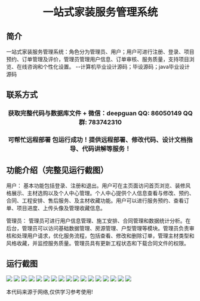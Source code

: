 <p><h1 align="center">一站式家装服务管理系统</h1></p>

## 简介
一站式家装服务管理系统：角色分为管理员、用户；用户可进行注册、登录、项目预约、订单管理及评价，管理员管理用户信息、订单审核、服务质量，支持项目浏览、在线咨询和个性化设置。    --计算机毕业设计源码；毕设源码；java毕业设计源码


## 联系方式
<p><h3 align="center">获取完整代码与数据库文件 + 微信：deepguan QQ: 86050149 QQ群: 783742310</h3></p>
<p><h3 align="center">可帮忙远程部署 包运行成功！提供远程部署、修改代码、设计文档指导、代码讲解等服务！</h3></p>

## 功能介绍（完整见运行截图）
用户： 基本功能包括登录、注册和退出。用户可在主页面访问首页浏览、装修风格展示、主材选购以及个人中心管理。个人中心提供个人信息查看与修改、预约、合同、工程安排、售后服务、及主材收藏功能。用户可以进行服务预约、查看订单、项目进度、上传头像及管理收藏信息。

管理员： 管理员可进行用户信息管理、施工安排、合同管理和数据统计分析。在后台，管理员可以访问基础数据管理、房源管理、户型管理等模块。管理员负责审核和处理用户请求，优化服务流程，包括查看、修改和删除订单，管理主材类型和风格收藏，并监控服务质量。管理员具有更新工程状态和下载合同文件的权限。


## 运行截图
![](img/001.jpg)
![](img/002.jpg)
![](img/003.jpg)
![](img/004.jpg)
![](img/005.jpg)
![](img/006.jpg)
![](img/007.jpg)
![](img/008.jpg)
![](img/009.jpg)
![](img/010.jpg)
![](img/011.jpg)
![](img/012.jpg)
![](img/013.jpg)
![](img/014.jpg)
![](img/015.jpg)
![](img/016.jpg)
![](img/017.jpg)

<p>本代码来源于网络,仅供学习参考使用!</p>
